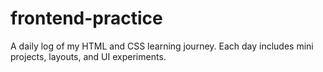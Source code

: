 # frontend-practice
A daily log of my HTML and CSS learning journey. Each day includes mini projects, layouts, and UI experiments.
